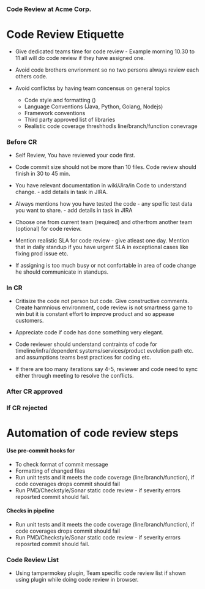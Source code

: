 ### Code Review at Acme Corp.

# Code Review Etiquette

- Give dedicated teams time for code review - Example morning 10.30 to 11 all will do code review if they have assigned one.

- Avoid code brothers envrionment so no two persons always review each others code.

- Avoid conflictss by having team concensus on general topics
  - Code style and formatting ()
  - Language Conventions (Java, Python, Golang, Nodejs)
  - Framework conventions 
  - Third party approved list of libraries
  - Realistic code coverage threshhodls line/branch/function conevrage 
  
### Before CR

- Self Review, You have reviewed your code first.

- Code commit size should not be more than 10 files. Code review should finish in 30 to 45 min.

- You have relevant documentation in wiki/Jira/in Code to understand change. - add details in task in JIRA.

- Always mentions how you have tested the code - any speific test data you want to share. - add details in task in JIRA

- Choose one from current team (required) and otherfrom another team (optional) for code review.

- Mention realistic SLA for code review - give atleast one day. Mention that in daily standup if you have urgent SLA in exceptional cases like fixing prod issue etc.

- If assigning is too much busy or not confortable in area of code change he should communicate in standups.

### In CR 

- Critisize the code not person but code. Give constructive comments. Create harmnious environment, code review is not smartness game to win but it is constant effort to improve product and so appease customers.

- Appreciate code if code has done something very elegant.

- Code reviewer should understand contraints of code for timeline/infra/dependent systems/services/product evolution path etc. and assumptions teams best practices for coding etc.

- If there are too many iterations say 4-5, reviewer and code need to sync either through meeting to resolve the conflicts.

### After CR approved

### If CR rejected


# Automation of code review steps 

#### Use pre-commit hooks for 
- To check format of commit message 
- Formatting of changed files 
- Run unit tests and it meets the code coverage (line/branch/function), if code coverages drops commit should fail
- Run PMD/Checkstyle/Sonar static code review - if severity errors reposrted commit should fail.

#### Checks in pipeline  
- Run unit tests and it meets the code coverage (line/branch/function), if code coverages drops commit should fail
- Run PMD/Checkstyle/Sonar static code review - if severity errors reposrted commit should fail.

### Code Review List
- Using tampermokey plugin, Team specific code review list if shown using plugin while doing code review in browser.



